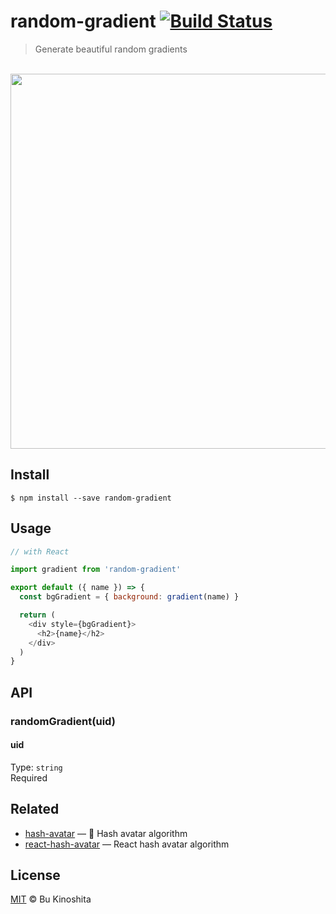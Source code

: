 # random-gradient [![Build Status](https://travis-ci.org/bukinoshita/random-gradient.svg?branch=master)](https://travis-ci.org/bukinoshita/random-gradient)

> Generate beautiful random gradients

<br/>
<img src="https://cldup.com/S4sruO8J60.png" width="600"/>

## Install
```
$ npm install --save random-gradient
```

## Usage
```js
// with React

import gradient from 'random-gradient'

export default ({ name }) => {
  const bgGradient = { background: gradient(name) }

  return (
    <div style={bgGradient}>
      <h2>{name}</h2>
    </div>
  )
}
```

## API
### randomGradient(uid)

#### uid
Type: `string`<br/>
Required

## Related

- [hash-avatar](https://github.com/bukinoshita/hash-avatar) — :rainbow: Hash avatar algorithm
- [react-hash-avatar](https://github.com/bukinoshita/react-hash-avatar) — React hash avatar algorithm

## License
[MIT](https://github.com/bukinoshita/random-gradient/blob/master/LICENSE) &copy; Bu Kinoshita
